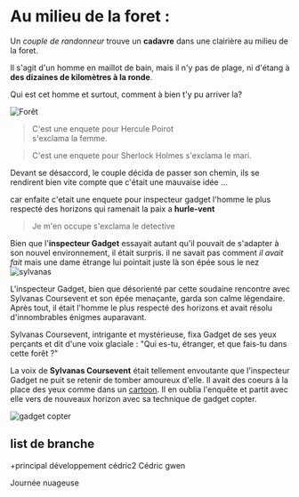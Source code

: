# **Au milieu de la foret :**  

Un *couple de randonneur* trouve un **cadavre** dans une clairière au milieu de la foret.  

Il s'agit d'un homme en maillot de bain, mais il n'y pas de plage, ni d'étang à **des dizaines de kilomètres à la ronde**.   

Qui est cet homme et surtout, comment à bien t'y pu arriver la?  
    
![Forêt](https://i.gifer.com/WtJa.gif "la forêt")

> C'est une enquete pour Hercule Poirot  
s'exclama la femme. 

> C'est une enquete pour Sherlock Holmes
s'exclama le mari. 

Devant se désaccord, le couple décida de passer son chemin, ils se rendirent bien vite compte que c'était une mauvaise idée ... 

car enfaite c'etait une enquete pour inspecteur gadget l'homme le plus respecté des horizons qui ramenait la paix a **hurle-vent**
>Je m'en occupe
s'exclama le detective

Bien que l'**inspecteur Gadget** essayait autant qu'il pouvait de s'adapter à son nouvel environnement, il était surpris. 
il ne savait pas comment *il avait fait* mais une dame étrange lui pointait juste là son épée sous le nez 
![sylvanas](https://www.pcgamesn.com/wp-content/sites/pcgamesn/2023/07/wow-dragonflight-10-1-7-sylvanas-spell.jpg)

L'inspecteur Gadget, bien que désorienté par cette soudaine rencontre avec Sylvanas Coursevent et son épée menaçante, garda son calme légendaire. Après tout, il était l'homme le plus respecté des horizons et avait résolu d'innombrables énigmes auparavant.

Sylvanas Coursevent, intrigante et mystérieuse, fixa Gadget de ses yeux perçants et dit d'une voix glaciale : "Qui es-tu, étranger, et que fais-tu dans cette forêt ?"

La voix de **Sylvanas Coursevent** était tellement envoutante que l'inspecteur Gadget ne puit se retenir de tomber amoureux d'elle. Il avait des coeurs à la place des yeux comme dans un [cartoon](https://usagif.com/wp-content/uploads/gif/heart-eyes-26.gif). Il en oublia l'enquête et partit avec elle vers de nouveaux horizon avec sa technique de gadget copter.

![gadget copter](https://static.wikia.nocookie.net/inspectorgadget/images/f/f6/4532657169913856.jpg/revision/latest/scale-to-width-down/350?cb=20180108145709)

## list de branche

+principal
développement
cédric2
Cédric gwen


Journée nuageuse





